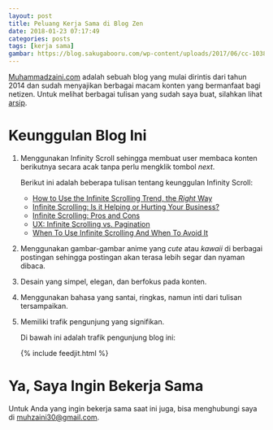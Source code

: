 ```yaml
---
layout: post
title: Peluang Kerja Sama di Blog Zen
date: 2018-01-23 07:17:49
categories: posts
tags: [kerja sama]
gambar: https://blog.sakugabooru.com/wp-content/uploads/2017/06/cc-1038x576.jpg
---
```


[Muhammadzaini.com](http://muhammadzaini.com) adalah sebuah blog yang mulai dirintis dari tahun 2014 dan sudah menyajikan berbagai macam konten yang bermanfaat bagi netizen. Untuk melihat berbagai tulisan yang sudah saya buat, silahkan lihat [arsip](http://muhammadzaini.com/archives/).

# Keunggulan Blog Ini

1. Menggunakan Infinity Scroll sehingga membuat user membaca konten berikutnya secara acak tanpa perlu mengklik tombol _next_.

	Berikut ini adalah beberapa tulisan tentang keunggulan Infinity Scroll:

	- [How to Use the Infinite Scrolling Trend, the <i>Right</i> Way ](https://www.webdesignerdepot.com/2014/04/how-to-use-the-infinite-scrolling-trend-the-right-way/)
	- [Infinite Scrolling: Is it Helping or Hurting Your Business?](https://speckyboy.com/infinite-scrolling/)
	- [Infinite Scrolling: Pros and Cons](https://designshack.net/articles/layouts/infinite-scrolling-pros-and-cons/)
	- [UX: Infinite Scrolling vs. Pagination](https://uxplanet.org/ux-infinite-scrolling-vs-pagination-1030d29376f1)
	- [When To Use Infinite Scrolling And When To Avoid It](http://www.designyourway.net/blog/inspiration/when-to-use-infinite-scrolling-and-when-to-avoid-it/)

2. Menggunakan gambar-gambar anime yang _cute_ atau _kawaii_ di berbagai postingan sehingga postingan akan terasa lebih segar dan nyaman dibaca.

3. Desain yang simpel, elegan, dan berfokus pada konten.

4. Menggunakan bahasa yang santai, ringkas, namun inti dari tulisan tersampaikan.

5. Memiliki trafik pengunjung yang signifikan.

	Di bawah ini adalah trafik pengunjung blog ini:

	{% include feedjit.html %}

# Ya, Saya Ingin Bekerja Sama

Untuk Anda yang ingin bekerja sama saat ini juga, bisa menghubungi saya di [muhzaini30@gmail.com](mailto:muhzaini30@gmail.com).

<script type="text/javascript">
	$('p:contains("/p")').remove();
</script>